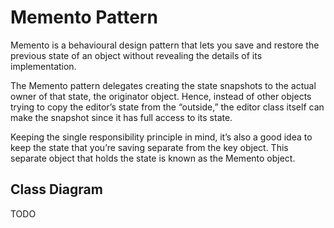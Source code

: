 # Memento Pattern

Memento is a behavioural design pattern that lets you save and restore the previous state of an object without revealing the details of its implementation.

The Memento pattern delegates creating the state snapshots to the actual owner of that state, the originator object. Hence, instead of other objects trying to copy the editor’s state from the “outside,” the editor class itself can make the snapshot since it has full access to its state.

Keeping the single responsibility principle in mind, it’s also a good idea to keep the state that you’re saving separate from the key object. This separate object that holds the state is known as the Memento object.

## Class Diagram

TODO
